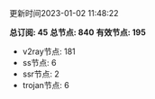 更新时间2023-01-02 11:48:22

**总订阅: 45**
**总节点: 840**
**有效节点: 195**
- v2ray节点: 181
- ss节点: 6
- ssr节点: 2
- trojan节点: 6
